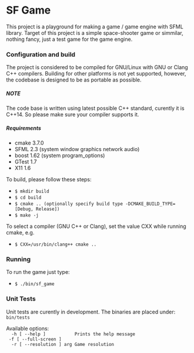 # SF Game

This project is a playground for making a game / game engine with SFML library.
Target of this project is a simple space-shooter game or simmilar, nothing fancy,
just a test game for the game engine.

### Configuration and build
The project is considered to be compiled for GNU/Linux with GNU or Clang C++ compilers.
Building for other platforms is not yet supported, however, the codebase is designed to
be as portable as possible.

##### NOTE
The code base is written using latest possible C++ standard, curently it is C++14. So please
make sure your compiler supports it.

##### Requirements
* cmake 3.7.0
* SFML 2.3 (system window graphics network audio)
* boost 1.62 (system program_options)
* GTest 1.7
* X11 1.6

To build, please follow these steps:
* `$ mkdir build`
* `$ cd build`
* `$ cmake .. (optionally specify build type -DCMAKE_BUILD_TYPE=[Debug, Release])`
* `$ make -j`

To select a compiler (GNU C++ or Clang), set the value CXX while running cmake, e.g.
* `$ CXX=/usr/bin/clang++ cmake ..`

### Running
To run the game just type:
* `$ ./bin/sf_game`

### Unit Tests
Unit tests are curently in development. The binaries are placed under: `bin/tests`

Available options:  
`  -h [ --help ]           Prints the help message`  
`  -f [ --full-screen ] `  
`  -r [ --resolution ] arg Game resolution`
